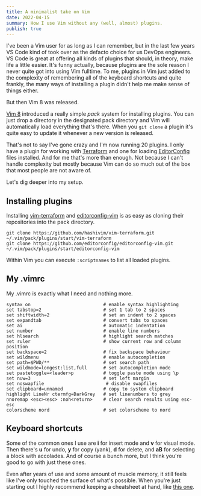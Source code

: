 ```yaml
---
title: A minimalist take on Vim
date: 2022-04-15
summary: How I use Vim without any (well, almost) plugins.
publish: true
---
```


I've been a Vim user for as long as I can remember, but in the last few years VS Code kind of took over as the defacto choice for us DevOps engineers. VS Code is great at offering all kinds of plugins that should, in theory, make life a little easier. It's funny actually, because plugins are the sole reason I never quite got into using Vim fulltime. To me, plugins in Vim just added to the complexity of remembering all of the keyboard shortcuts and quite frankly, the many ways of installing a plugin didn't help me make sense of things either.

But then Vim 8 was released.

[Vim 8](https://github.com/vim/vim/releases/tag/v8.0.0000) introduced a really simple _pack_ system for installing plugins. You can just drop a directory in the designated pack directory and Vim will automatically load everything that's there. When you `git clone` a plugin it's quite easy to update it whenever a new version is released.

That's not to say I've gone crazy and I'm now running 20 plugins. I only have a plugin for working with [Terraform](https://www.terraform.io/) and one for loading [EditorConfig](https://editorconfig.org/) files installed. And for me that's more than enough. Not because I can't handle complexity but mostly because Vim can do so much out of the box that most people are not aware of.

Let's dig deeper into my setup.

## Installing plugins

Installing [vim-terraform](https://github.com/hashivim/vim-terraform) and [editorconfig-vim](https://github.com/editorconfig/editorconfig-vim) is as easy as cloning their repositories into the pack directory.

```
git clone https://github.com/hashivim/vim-terraform.git ~/.vim/pack/plugins/start/vim-terraform
git clone https://github.com/editorconfig/editorconfig-vim.git ~/.vim/pack/plugins/start/editorconfig-vim
```

Within Vim you can execute `:scriptnames` to list all loaded plugins.

## My .vimrc

My .vimrc is exactly what I need and nothing more.

```
syntax on                           # enable syntax highlighting
set tabstop=2                       # set 1 tab to 2 spaces
set shiftwidth=2                    # set an indent to 2 spaces
set expandtab                       # convert tabs to spaces
set ai                              # automatic indentation
set number                          # enable line numbers
set hlsearch                        # highlight search matches
set ruler                           # show current row and column position
set backspace=2                     # fix backspace behaviour 
set wildmenu                        # enable autocompletion
set path=$PWD/**                    # set search path
set wildmode=longest:list,full      # set autocompletion mode
set pastetoggle=<leader>p           # toggle paste mode using \p
set nuw=3                           # set left margin
set noswapfile                       # disable swapfiles
set clipboard=unnamed               # copy to system clipboard
highlight LineNr ctermfg=DarkGrey   # set linenumbers to grey
nnoremap <esc><esc> :noh<return>    # clear search results using esc-esc
colorscheme nord                    # set colorscheme to nord
```

## Keyboard shortcuts

Some of the common ones I use are **i** for insert mode and **v** for visual mode. Then there's **u** for undo, **y** for copy (yank), **d** for delete, and **aB** for selecting a block with accolades. And of course a bunch more, but I think you're good to go with just these ones.

Even after years of use and some amount of muscle memory, it still feels like I've only touched the surface of what's possible. When you're just starting out I highly recommend keeping a cheatsheet at hand, like [this one](https://vim.rtorr.com/).
